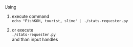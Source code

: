 
Using 
1. execute command  
`echo "FishKOH, tourist, slime" | ./stats-requester.py`

2. or execute   
`./stats-requester.py`  
and than input handles 
